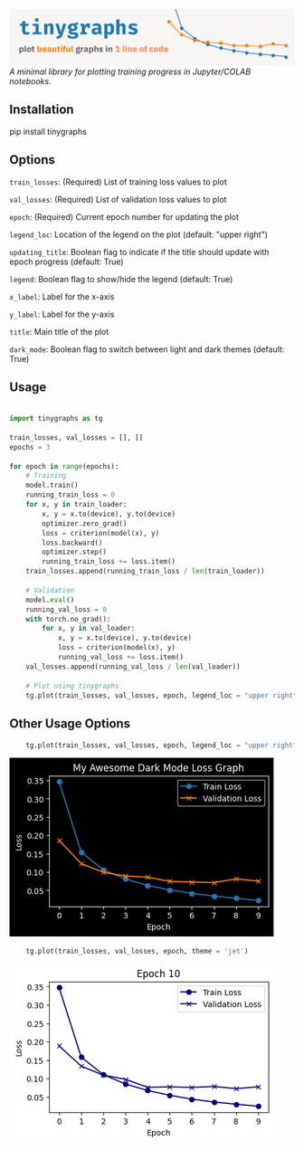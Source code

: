 ![](https://raw.githubusercontent.com/rkdune/tinygraphs/refs/heads/main/tinyGraphs/images/tinygraphs_header.png)
*A minimal library for plotting training progress in Jupyter/COLAB notebooks.*

## Installation

pip install tinygraphs

## Options

`train_losses`: 
(Required) List of training loss values to plot

`val_losses`: 
(Required) List of validation loss values to plot

`epoch`: 
(Required) Current epoch number for updating the plot

`legend_loc`: 
Location of the legend on the plot (default: "upper right")

`updating_title`: 
Boolean flag to indicate if the title should update with epoch progress (default: True)

`legend`: 
Boolean flag to show/hide the legend (default: True)

`x_label`: 
Label for the x-axis

`y_label`: 
Label for the y-axis

`title`: 
Main title of the plot

`dark_mode`: 
Boolean flag to switch between light and dark themes (default: True)

## Usage

```python

import tinygraphs as tg

train_losses, val_losses = [], []
epochs = 3

for epoch in range(epochs):
    # Training
    model.train()
    running_train_loss = 0
    for x, y in train_loader:
        x, y = x.to(device), y.to(device)
        optimizer.zero_grad()
        loss = criterion(model(x), y)
        loss.backward()
        optimizer.step()
        running_train_loss += loss.item()
    train_losses.append(running_train_loss / len(train_loader))

    # Validation
    model.eval()
    running_val_loss = 0
    with torch.no_grad():
        for x, y in val_loader:
            x, y = x.to(device), y.to(device)
            loss = criterion(model(x), y)
            running_val_loss += loss.item()
    val_losses.append(running_val_loss / len(val_loader))

    # Plot using tinygraphs
    tg.plot(train_losses, val_losses, epoch, legend_loc = "upper right", updating_title = False, legend = True, x_label = "x title", y_label = "y title", title = "title", dark_mode = False)

```
## Other Usage Options

```python
    tg.plot(train_losses, val_losses, epoch, legend_loc = "upper right", updating_title = False, legend = True, x_label = "Epoch", y_label = "Loss", title = "Loss Graph", dark_mode = True)
```
![Dark Mode is Awesome!](https://raw.githubusercontent.com/rkdune/tinygraphs/refs/heads/main/tinyGraphs/images/Dark_Mode_Loss_Graph.png)

```python
    tg.plot(train_losses, val_losses, epoch, theme = 'jet')
```
![Beautiful Loss Graph With Barely Any Code!](https://raw.githubusercontent.com/rkdune/tinygraphs/refs/heads/main/tinyGraphs/images/Minimal_Loss_Graph.png)